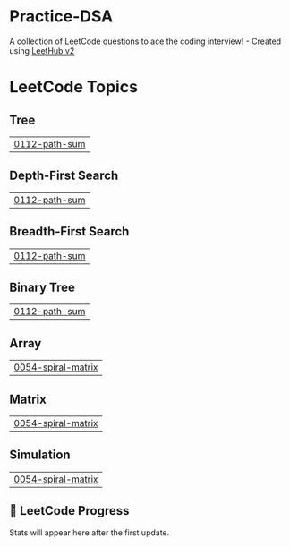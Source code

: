 # Practice-DSA
A collection of LeetCode questions to ace the coding interview! - Created using [LeetHub v2](https://github.com/arunbhardwaj/LeetHub-2.0)

<!---LeetCode Topics Start-->
# LeetCode Topics
## Tree
|  |
| ------- |
| [0112-path-sum](https://github.com/anamika3012/Practice-DSA/tree/master/0112-path-sum) |
## Depth-First Search
|  |
| ------- |
| [0112-path-sum](https://github.com/anamika3012/Practice-DSA/tree/master/0112-path-sum) |
## Breadth-First Search
|  |
| ------- |
| [0112-path-sum](https://github.com/anamika3012/Practice-DSA/tree/master/0112-path-sum) |
## Binary Tree
|  |
| ------- |
| [0112-path-sum](https://github.com/anamika3012/Practice-DSA/tree/master/0112-path-sum) |
## Array
|  |
| ------- |
| [0054-spiral-matrix](https://github.com/anamika3012/Practice-DSA/tree/master/0054-spiral-matrix) |
## Matrix
|  |
| ------- |
| [0054-spiral-matrix](https://github.com/anamika3012/Practice-DSA/tree/master/0054-spiral-matrix) |
## Simulation
|  |
| ------- |
| [0054-spiral-matrix](https://github.com/anamika3012/Practice-DSA/tree/master/0054-spiral-matrix) |
<!---LeetCode Topics End-->



## 🧠 LeetCode Progress

<!-- LC_STATS_START -->
Stats will appear here after the first update.
<!-- LC_STATS_END -->
